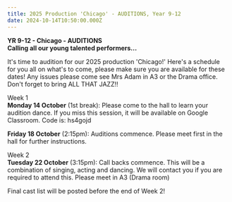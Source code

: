 ```yaml
---
title: 2025 Production 'Chicago' - AUDITIONS, Year 9-12
date: 2024-10-14T10:50:00.000Z
---
```

**YR 9-12 - Chicago - AUDITIONS**  
**Calling all our young talented performers...**  

It's time to audition for our 2025 production 'Chicago!' Here's a schedule for you all on what's to come, please make sure you are available for these dates! Any issues please come see Mrs Adam in A3 or the Drama office. Don't forget to bring ALL THAT JAZZ!!

Week 1  
**Monday 14 October** (1st break): Please come to the hall to learn your audition dance. If you miss this session, it will be available on Google Classroom. Code is: hs4gojd

**Friday 18 October** (2:15pm): Auditions commence. Please meet first in the hall for further instructions.

Week 2  
**Tuesday 22 October** (3:15pm): Call backs commence. This will be a combination of singing, acting and dancing. We will contact you if you are required to attend this. Please meet in A3 (Drama room)

Final cast list will be posted before the end of Week 2!
